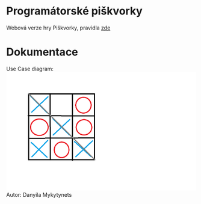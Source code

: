 # Programátorské piškvorky
Webová verze hry Piškvorky, pravidla [zde](https://www.zatrolene-hry.cz/spolecenska-hra/programatorske-piskvorky-13019/)

# Dokumentace
Use Case diagram:
![MykytynetsNavrh2.png](MykytynetsNavrh2.png)
Autor: Danyila Mykytynets

